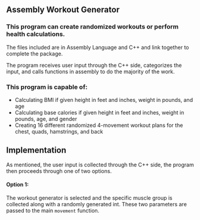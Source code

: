 ## Assembly Workout Generator

### This program can create randomized workouts or perform health calculations. 

The files included are in Assembly Language and C++ and link together to complete the package. 

The program receives user input through the C++ side, categorizes the input, and calls functions in assembly to do the majority of the work. 

### This program is capable of:
- Calculating BMI if given height in feet and inches, weight in pounds, and age
- Calculating base calories if given height in feet and inches, weight in pounds, age, and gender
- Creating 16 different randomized 4-movement workout plans for the chest, quads, hamstrings, and back

## Implementation
As mentioned, the user input is collected through the C++ side, the program then proceeds through one of two options. 
#### Option 1:
The workout generator is selected and the specific muscle group is collected along with a randomly generated int. These two parameters are passed to the main `movement` function. 
